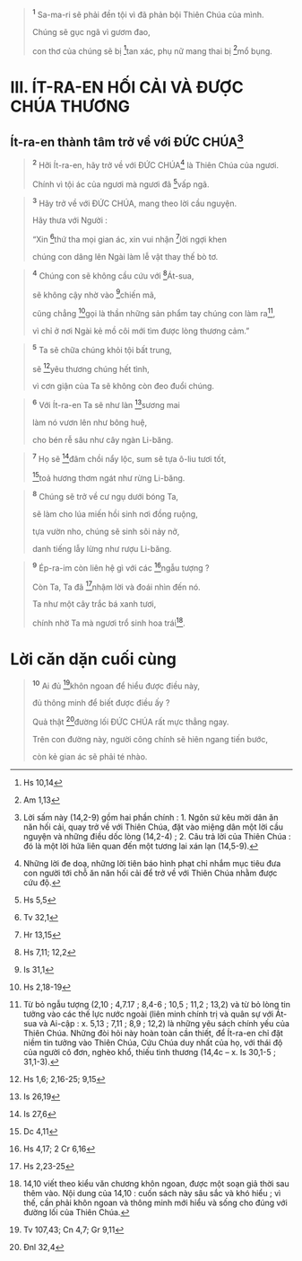 
> <sup><b>1</b></sup> Sa-ma-ri sẽ phải đền tội vì đã phản bội Thiên Chúa của mình.
> 
> Chúng sẽ gục ngã vì gươm đao,
> 
> con thơ của chúng sẽ bị [^1*]tan xác, phụ nữ mang thai bị [^2*]mổ bụng.
>

# III. ÍT-RA-EN HỐI CẢI VÀ ĐƯỢC CHÚA THƯƠNG
## Ít-ra-en thành tâm trở về với ĐỨC CHÚA[^1]

> <sup><b>2</b></sup> Hỡi Ít-ra-en, hãy trở về với ĐỨC CHÚA[^2] là Thiên Chúa của ngươi.
> 
> Chính vì tội ác của ngươi mà ngươi đã [^3*]vấp ngã.
>


> <sup><b>3</b></sup> Hãy trở về với ĐỨC CHÚA, mang theo lời cầu nguyện.
> 
> Hãy thưa với Người :
> 
> “Xin [^4*]thứ tha mọi gian ác, xin vui nhận [^5*]lời ngợi khen
> 
> chúng con dâng lên Ngài làm lễ vật thay thế bò tơ.
>


> <sup><b>4</b></sup> Chúng con sẽ không cầu cứu với [^6*]Át-sua,
> 
> sẽ không cậy nhờ vào [^7*]chiến mã,
> 
> cũng chẳng [^8*]gọi là thần những sản phẩm tay chúng con làm ra[^3],
> 
> vì chỉ ở nơi Ngài kẻ mồ côi mới tìm được lòng thương cảm.”
>


> <sup><b>5</b></sup> Ta sẽ chữa chúng khỏi tội bất trung,
> 
> sẽ [^9*]yêu thương chúng hết tình,
> 
> vì cơn giận của Ta sẽ không còn đeo đuổi chúng.
>


> <sup><b>6</b></sup> Với Ít-ra-en Ta sẽ như làn [^10*]sương mai
> 
> làm nó vươn lên như bông huệ,
> 
> cho bén rễ sâu như cây ngàn Li-băng.
>


> <sup><b>7</b></sup> Họ sẽ [^11*]đâm chồi nẩy lộc, sum sê tựa ô-liu tươi tốt,
> 
> [^12*]toả hương thơm ngát như rừng Li-băng.
>


> <sup><b>8</b></sup> Chúng sẽ trở về cư ngụ dưới bóng Ta,
> 
> sẽ làm cho lúa miến hồi sinh nơi đồng ruộng,
> 
> tựa vườn nho, chúng sẽ sinh sôi nảy nở,
> 
> danh tiếng lẫy lừng như rượu Li-băng.
>


> <sup><b>9</b></sup> Ép-ra-im còn liên hệ gì với các [^13*]ngẫu tượng ?
> 
> Còn Ta, Ta đã [^14*]nhậm lời và đoái nhìn đến nó.
> 
> Ta như một cây trắc bá xanh tươi,
> 
> chính nhờ Ta mà ngươi trổ sinh hoa trái[^4].
>

# Lời căn dặn cuối cùng

> <sup><b>10</b></sup> Ai đủ [^15*]khôn ngoan để hiểu được điều này,
> 
> đủ thông minh để biết được điều ấy ?
> 
> Quả thật [^16*]đường lối ĐỨC CHÚA rất mực thẳng ngay.
> 
> Trên con đường này, người công chính sẽ hiên ngang tiến bước,
> 
> còn kẻ gian ác sẽ phải té nhào.
>

[^1]: Lời sấm này (14,2-9) gồm hai phần chính : 1. Ngôn sứ kêu mời dân ăn năn hối cải, quay trở về với Thiên Chúa, đặt vào miệng dân một lời cầu nguyện và những điều dốc lòng (14,2-4) ; 2. Câu trả lời của Thiên Chúa : đó là một lời hứa liên quan đến một tương lai xán lạn (14,5-9).
[^2]: Những lời đe doạ, những lời tiên báo hình phạt chỉ nhắm mục tiêu đưa con người tới chỗ ăn năn hối cải để trở về với Thiên Chúa nhằm được cứu độ.
[^3]: Từ bỏ ngẫu tượng (2,10 ; 4,7.17 ; 8,4-6 ; 10,5 ; 11,2 ; 13,2) và từ bỏ lòng tin tưởng vào các thế lực nước ngoài (liên minh chính trị và quân sự với Át-sua và Ai-cập : x. 5,13 ; 7,11 ; 8,9 ; 12,2) là những yêu sách chính yếu của Thiên Chúa. Những đòi hỏi này hoàn toàn cần thiết, để Ít-ra-en chỉ đặt niềm tin tưởng vào Thiên Chúa, Cứu Chúa duy nhất của họ, với thái độ của người cô đơn, nghèo khổ, thiếu tình thương (14,4c – x. Is 30,1-5 ; 31,1-3).
[^4]: 14,10 viết theo kiểu văn chương khôn ngoan, được một soạn giả thời sau thêm vào. Nội dung của 14,10 : cuốn sách này sâu sắc và khó hiểu ; vì thế, cần phải khôn ngoan và thông minh mới hiểu và sống cho đúng với đường lối của Thiên Chúa.
[^1*]: Hs 10,14
[^2*]: Am 1,13
[^3*]: Hs 5,5
[^4*]: Tv 32,1
[^5*]: Hr 13,15
[^6*]: Hs 7,11; 12,2
[^7*]: Is 31,1
[^8*]: Hs 2,18-19
[^9*]: Hs 1,6; 2,16-25; 9,15
[^10*]: Is 26,19
[^11*]: Is 27,6
[^12*]: Dc 4,11
[^13*]: Hs 4,17; 2 Cr 6,16
[^14*]: Hs 2,23-25
[^15*]: Tv 107,43; Cn 4,7; Gr 9,11
[^16*]: Đnl 32,4
